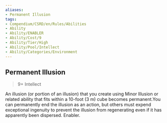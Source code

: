 ```yaml
---
aliases:
- Permanent Illusion
tags:
- Compendium/CSRD/en/Rules/Abilities
- Ability
- Ability/ENABLER
- Ability/Cost/9
- Ability/Tier/High
- Ability/Pool/Intellect
- Ability/Categories/Environment
---
```


  
## Permanent Illusion  
>9+  Intellect  
  
An illusion (or portion of an illusion) that you create using Minor Illusion or related ability that fits within a 10-foot (3 m) cube becomes permanent.You can permanently end the illusion as an action, but others must expend exceptional ingenuity to prevent the illusion from regenerating even if it has apparently been dispersed. Enabler.